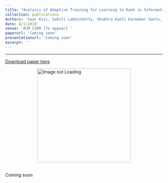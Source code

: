 ```yaml
---
title: "Analysis of Adaptive Training for Learning to Rank in Information Retrieval"
collection: publications
Authors: 'Saar Kuzi, Sahiti Labhishetty, Shubhra Kanti Karmaker Santu, Prasad Pradip Joshi and ChengXiang Zhai'
date: 8/1/2019
venue: 'ACM CIKM [To appear] '
paperurl: 'Coming soon'
presentationurl: 'Coming soon'
excerpt: ''
---
```

---
<a href='Coming soon'>Download paper here</a>

<div style='display: flex; justify-content: center;'><img src='Coming soon' alt='Image not Loading' style='height:300px;' align='middle'></div><br>

Coming soon
